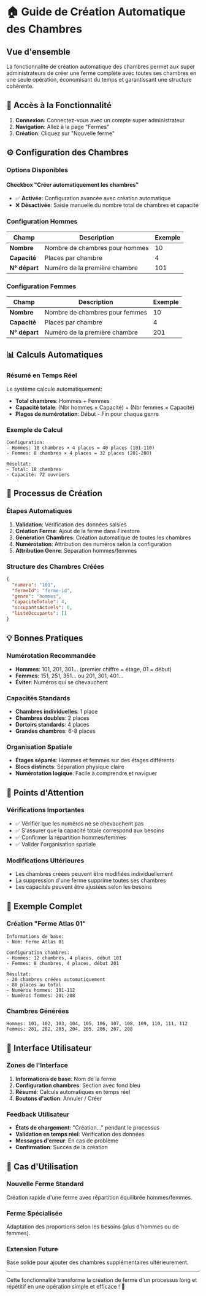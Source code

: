 # 🏠 Guide de Création Automatique des Chambres

## Vue d'ensemble

La fonctionnalité de création automatique des chambres permet aux super administrateurs de créer une ferme complète avec toutes ses chambres en une seule opération, économisant du temps et garantissant une structure cohérente.

## 🎯 Accès à la Fonctionnalité

1. **Connexion**: Connectez-vous avec un compte super administrateur
2. **Navigation**: Allez à la page "Fermes" 
3. **Création**: Cliquez sur "Nouvelle ferme"

## ⚙️ Configuration des Chambres

### **Options Disponibles**

#### **Checkbox "Créer automatiquement les chambres"**
- ✅ **Activée**: Configuration avancée avec création automatique
- ❌ **Désactivée**: Saisie manuelle du nombre total de chambres et capacité

### **Configuration Hommes**
| Champ | Description | Exemple |
|-------|-------------|---------|
| **Nombre** | Nombre de chambres pour hommes | 10 |
| **Capacité** | Places par chambre | 4 |
| **N° départ** | Numéro de la première chambre | 101 |

### **Configuration Femmes**
| Champ | Description | Exemple |
|-------|-------------|---------|
| **Nombre** | Nombre de chambres pour femmes | 10 |
| **Capacité** | Places par chambre | 4 |
| **N° départ** | Numéro de la première chambre | 201 |

## 📊 Calculs Automatiques

### **Résumé en Temps Réel**
Le système calcule automatiquement:
- **Total chambres**: Hommes + Femmes
- **Capacité totale**: (Nbr hommes × Capacité) + (Nbr femmes × Capacité)
- **Plages de numérotation**: Début - Fin pour chaque genre

### **Exemple de Calcul**
```
Configuration:
- Hommes: 10 chambres × 4 places = 40 places (101-110)
- Femmes: 8 chambres × 4 places = 32 places (201-208)

Résultat:
- Total: 18 chambres
- Capacité: 72 ouvriers
```

## 🔄 Processus de Création

### **Étapes Automatiques**
1. **Validation**: Vérification des données saisies
2. **Création Ferme**: Ajout de la ferme dans Firestore
3. **Génération Chambres**: Création automatique de toutes les chambres
4. **Numérotation**: Attribution des numéros selon la configuration
5. **Attribution Genre**: Séparation hommes/femmes

### **Structure des Chambres Créées**
```json
{
  "numero": "101",
  "fermeId": "ferme-id",
  "genre": "hommes",
  "capaciteTotale": 4,
  "occupantsActuels": 0,
  "listeOccupants": []
}
```

## 💡 Bonnes Pratiques

### **Numérotation Recommandée**
- **Hommes**: 101, 201, 301... (premier chiffre = étage, 01 = début)
- **Femmes**: 151, 251, 351... ou 201, 301, 401...
- **Éviter**: Numéros qui se chevauchent

### **Capacités Standards**
- **Chambres individuelles**: 1 place
- **Chambres doubles**: 2 places
- **Dortoirs standards**: 4 places
- **Grandes chambres**: 6-8 places

### **Organisation Spatiale**
- **Étages séparés**: Hommes et femmes sur des étages différents
- **Blocs distincts**: Séparation physique claire
- **Numérotation logique**: Facile à comprendre et naviguer

## 🚨 Points d'Attention

### **Vérifications Importantes**
- ✅ Vérifier que les numéros ne se chevauchent pas
- ✅ S'assurer que la capacité totale correspond aux besoins
- ✅ Confirmer la répartition hommes/femmes
- ✅ Valider l'organisation spatiale

### **Modifications Ultérieures**
- Les chambres créées peuvent être modifiées individuellement
- La suppression d'une ferme supprime toutes ses chambres
- Les capacités peuvent être ajustées selon les besoins

## 🔧 Exemple Complet

### **Création "Ferme Atlas 01"**
```
Informations de base:
- Nom: Ferme Atlas 01

Configuration chambres:
- Hommes: 12 chambres, 4 places, début 101
- Femmes: 8 chambres, 4 places, début 201

Résultat:
- 20 chambres créées automatiquement
- 80 places au total
- Numéros hommes: 101-112
- Numéros femmes: 201-208
```

### **Chambres Générées**
```
Hommes: 101, 102, 103, 104, 105, 106, 107, 108, 109, 110, 111, 112
Femmes: 201, 202, 203, 204, 205, 206, 207, 208
```

## 📱 Interface Utilisateur

### **Zones de l'Interface**
1. **Informations de base**: Nom de la ferme
2. **Configuration chambres**: Section avec fond bleu
3. **Résumé**: Calculs automatiques en temps réel
4. **Boutons d'action**: Annuler / Créer

### **Feedback Utilisateur**
- **États de chargement**: "Création..." pendant le processus
- **Validation en temps réel**: Vérification des données
- **Messages d'erreur**: En cas de problème
- **Confirmation**: Succès de la création

## 🎯 Cas d'Utilisation

### **Nouvelle Ferme Standard**
Création rapide d'une ferme avec répartition équilibrée hommes/femmes.

### **Ferme Spécialisée**
Adaptation des proportions selon les besoins (plus d'hommes ou de femmes).

### **Extension Future**
Base solide pour ajouter des chambres supplémentaires ultérieurement.

---

Cette fonctionnalité transforme la création de ferme d'un processus long et répétitif en une opération simple et efficace ! 🚀
